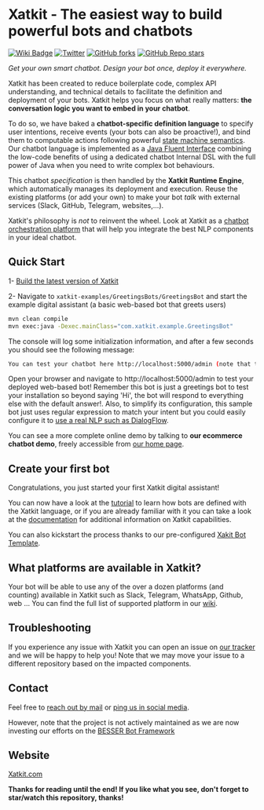 Xatkit - The easiest way to build powerful bots and chatbots
======

[![Wiki Badge](https://img.shields.io/badge/doc-wiki-blue)](https://github.com/xatkit-bot-platform/xatkit/wiki) [![Twitter](https://img.shields.io/twitter/follow/xatkit?label=Follow&style=social)](https://twitter.com/xatkit) [![GitHub forks](https://img.shields.io/github/forks/xatkit-bot-platform/xatkit?style=social)](https://github.com/xatkit-bot-platform/xatkit/network/members) [![GitHub Repo stars](https://img.shields.io/github/stars/xatkit-bot-platform/xatkit?style=social)](https://github.com/xatkit-bot-platform/xatkit/stargazers)

*Get your own smart chatbot. Design your bot once, deploy it everywhere.*

Xatkit has been created to reduce boilerplate code, complex API understanding, and technical details to facilitate the definition and deployment of your bots. Xatkit helps you focus on what really matters: **the conversation logic you want to embed in your chatbot**. 

To do so, we have baked a **chatbot-specific definition language** to specify user intentions, receive events (your bots can also be proactive!), and bind them to computable actions following powerful [state machine semantics](https://xatkit.com/chatbot-dsl-state-machines-xatkit-language/). Our chatbot language is implemented as a [Java Fluent Interface](https://xatkit.com/fluent-interface-building-chatbots-bots/) combining the low-code benefits of using a dedicated chatbot Internal DSL with the full power of Java when you need to write complex bot behaviours. 

This chatbot *specification* is then handled by the **Xatkit Runtime Engine**, which automatically manages its deployment and execution. Reuse the existing platforms (or add your own) to make your bot *talk* with external services (Slack, GitHub, Telegram, websites,...).

Xatkit's philosophy is *not* to reinvent the wheel. Look at Xatkit as a [chatbot orchestration platform](https://xatkit.com/chatbot-orchestration-platform-open-source/) that will help you integrate the best NLP components in your ideal chatbot. 


## Quick Start

1- [Build the latest version of Xatkit](https://github.com/xatkit-bot-platform/xatkit/wiki/Build-Xatkit)

2- Navigate to `xatkit-examples/GreetingsBots/GreetingsBot` and start the example digital assistant (a basic web-based bot that greets users)

```bash
mvn clean compile
mvn exec:java -Dexec.mainClass="com.xatkit.example.GreetingsBot"
```

The console will log some initialization information, and after a few seconds you should see the following message:

```bash
You can test your chatbot here http://localhost:5000/admin (note that the bots behavior can be slightly different on the test page than when it is deployed on a server)
```

Open your browser and navigate to http://localhost:5000/admin to test your deployed web-based bot! Remember this bot is just a greetings bot to test your installation so beyond saying 'Hi', the bot will respond to everything else with the default answer!. Also, to simplify its configuration, this sample bot just uses regular expression to match your intent but you could easily configure it to [use a real NLP such as DialogFlow](https://github.com/xatkit-bot-platform/xatkit/wiki/Integrating-DialogFlow). 

You can see a more complete online demo by talking to **our ecommerce chatbot demo**, freely accessible from [our home page](https://xatkit.com/). 


## Create your first bot

Congratulations, you just started your first Xatkit digital assistant!

You can now have a look at the [tutorial](https://github.com/xatkit-bot-platform/xatkit/wiki/Getting-Started) to learn how bots are defined with the Xatkit language, or if you are already familiar with it you can take a look at the [documentation](https://github.com/xatkit-bot-platform/xatkit/wiki) for additional information on Xatkit capabilities.

You can also kickstart the process thanks to our pre-configured [Xakit Bot Template](https://github.com/xatkit-bot-platform/xatkit-bot-template).

## What platforms are available in Xatkit?

Your bot will be able to use any of the over a dozen platforms (and counting) available in Xatkit such as Slack, Telegram, WhatsApp, Github, web ... You can find the full list of supported platform in our [wiki](https://github.com/xatkit-bot-platform/xatkit/wiki).

## Troubleshooting

If you experience any issue with Xatkit you can open an issue on [our tracker](https://github.com/xatkit-bot-platform/xatkit/issues) and we will be happy to help you! Note that we may move your issue to a different repository based on the impacted components.

## Contact

Feel free to [reach out by mail](mailto:jcabotsagrera@gmail.com) or [ping us in social media](https://twitter.com/xatkit). 

However, note that the project is not actively maintained as we are now investing our efforts on the [BESSER Bot Framework](https://github.com/BESSER-PEARL/BESSER-Bot-Framework)

## Website

[Xatkit.com](https://xatkit.com/)




**Thanks for reading until the end! If you like what you see, don't forget to star/watch this repository, thanks!**
